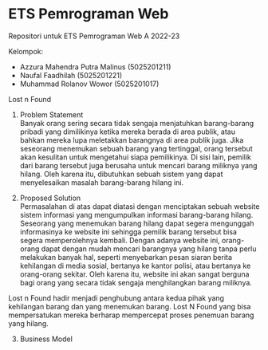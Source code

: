 # ETS Pemrograman Web

Repositori untuk ETS Pemrograman Web A 2022-23

Kelompok:

- Azzura Mahendra Putra Malinus (5025201211)
- Naufal Faadhilah              (5025201221)
- Muhammad Rolanov Wowor        (5025201017)

Lost n Found
1. Problem Statement <br>
Banyak orang sering secara tidak sengaja menjatuhkan barang-barang pribadi yang dimilikinya ketika mereka berada di area publik, atau bahkan mereka lupa meletakkan barangnya di area publik juga. Jika seseorang menemukan sebuah barang yang tertinggal, orang tersebut akan kesulitan untuk mengetahui siapa pemilikinya. Di sisi lain, pemilik dari barang tersebut juga berusaha untuk mencari barang miliknya yang hilang. Oleh karena itu, dibutuhkan sebuah sistem yang dapat menyelesaikan masalah barang-barang hilang ini.

2. Proposed Solution <br>
Permasalahan di atas dapat diatasi dengan menciptakan sebuah website sistem informasi yang mengumpulkan informasi barang-barang hilang. Seseorang yang menemukan barang hilang dapat segera mengunggah informasinya ke website ini sehingga pemilik barang tersebut bisa segera memperolehnya kembali. Dengan adanya website ini, orang-orang dapat dengan mudah mencari barangnya yang hilang tanpa perlu melakukan banyak hal, seperti menyebarkan pesan siaran berita kehilangan di media sosial, bertanya ke kantor polisi, atau bertanya ke orang-orang sekitar. Oleh karena itu, website ini akan sangat berguna bagi orang yang secara tidak sengaja menghilangkan barang miliknya.

Lost n Found hadir menjadi penghubung antara kedua pihak yang kehilangan barang dan yang menemukan barang. Lost N Found yang bisa mempersatukan mereka berharap mempercepat proses penemuan barang yang hilang.

3. Business Model
